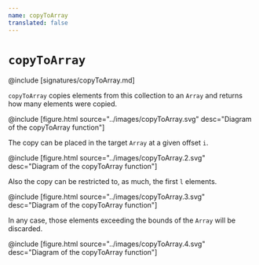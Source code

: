```yaml
---
name: copyToArray
translated: false
---
```


# `copyToArray`

@include [signatures/copyToArray.md]

`copyToArray` copies elements from this collection to an `Array` and returns
how many elements were copied.

@include [figure.html source="../images/copyToArray.svg" desc="Diagram of the copyToArray function"]

The copy can be placed in the target `Array` at a given offset `i`.

@include [figure.html source="../images/copyToArray.2.svg" desc="Diagram of the copyToArray function"]

Also the copy can be restricted to, as much, the first `l` elements.

@include [figure.html source="../images/copyToArray.3.svg" desc="Diagram of the copyToArray function"]

In any case, those elements exceeding the bounds of the `Array` will be discarded.

@include [figure.html source="../images/copyToArray.4.svg" desc="Diagram of the copyToArray function"]

